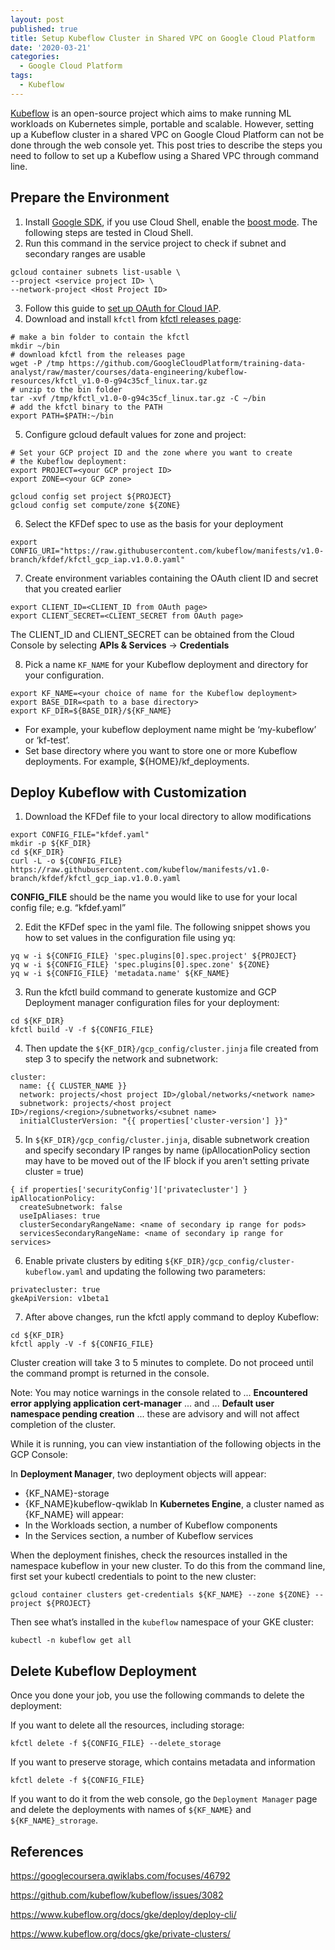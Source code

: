 ```yaml
---
layout: post
published: true
title: Setup Kubeflow Cluster in Shared VPC on Google Cloud Platform
date: '2020-03-21'
categories:
  - Google Cloud Platform
tags:
  - Kubeflow
---
```

[Kubeflow](https://www.kubeflow.org/) is an open-source project which aims to make running ML workloads on Kubernetes simple, portable and scalable. However, setting up a Kubeflow cluster in a shared VPC on Google Cloud Platform can not be done through the web console yet. This post tries to describe the steps you need to follow to set up a Kubeflow using a Shared VPC through command line. 
<!--more-->

## Prepare the Environment
1. Install [Google SDK](https://cloud.google.com/sdk/), if you use Cloud Shell, enable the [boost mode](https://cloud.google.com/shell/docs/features#boost_mode). The following steps are tested in Cloud Shell. 
2. Run this command in the service project to check if subnet and secondary ranges are usable
```
gcloud container subnets list-usable \                 
--project <service project ID> \  
--network-project <Host Project ID>
```
3. Follow this guide to [set up OAuth for Cloud IAP](https://www.kubeflow.org/docs/gke/deploy/oauth-setup/).
4. Download and install `kfctl` from [kfctl releases page](https://github.com/kubeflow/kfctl/releases/tag/v1.0):

```
# make a bin folder to contain the kfctl
mkdir ~/bin
# download kfctl from the releases page
wget -P /tmp https://github.com/GoogleCloudPlatform/training-data-analyst/raw/master/courses/data-engineering/kubeflow-resources/kfctl_v1.0-0-g94c35cf_linux.tar.gz 
# unzip to the bin folder
tar -xvf /tmp/kfctl_v1.0-0-g94c35cf_linux.tar.gz -C ~/bin
# add the kfctl binary to the PATH
export PATH=$PATH:~/bin
```
5. Configure gcloud default values for zone and project:
```
# Set your GCP project ID and the zone where you want to create 
# the Kubeflow deployment:
export PROJECT=<your GCP project ID>
export ZONE=<your GCP zone>

gcloud config set project ${PROJECT}    
gcloud config set compute/zone ${ZONE}
```
6. Select the KFDef spec to use as the basis for your deployment
```
export CONFIG_URI="https://raw.githubusercontent.com/kubeflow/manifests/v1.0-branch/kfdef/kfctl_gcp_iap.v1.0.0.yaml"
```
7. Create environment variables containing the OAuth client ID and secret that you created earlier
```
export CLIENT_ID=<CLIENT_ID from OAuth page>
export CLIENT_SECRET=<CLIENT_SECRET from OAuth page>
```
The CLIENT_ID and CLIENT_SECRET can be obtained from the Cloud Console by selecting **APIs & Services** -> **Credentials**

8. Pick a name `KF_NAME` for your Kubeflow deployment and directory for your configuration.
```
export KF_NAME=<your choice of name for the Kubeflow deployment>
export BASE_DIR=<path to a base directory>
export KF_DIR=${BASE_DIR}/${KF_NAME}
```
* For example, your kubeflow deployment name might be ‘my-kubeflow’ or ‘kf-test’.
* Set base directory where you want to store one or more Kubeflow deployments. For example, ${HOME}/kf_deployments.

## Deploy Kubeflow with Customization

1. Download the KFDef file to your local directory to allow modifications
```
export CONFIG_FILE="kfdef.yaml"
mkdir -p ${KF_DIR}
cd ${KF_DIR}
curl -L -o ${CONFIG_FILE} https://raw.githubusercontent.com/kubeflow/manifests/v1.0-branch/kfdef/kfctl_gcp_iap.v1.0.0.yaml
```
**CONFIG_FILE** should be the name you would like to use for your local config file; e.g. “kfdef.yaml”

2. Edit the KFDef spec in the yaml file. The following snippet shows you how to set values in the configuration file using yq:

```
yq w -i ${CONFIG_FILE} 'spec.plugins[0].spec.project' ${PROJECT}
yq w -i ${CONFIG_FILE} 'spec.plugins[0].spec.zone' ${ZONE}
yq w -i ${CONFIG_FILE} 'metadata.name' ${KF_NAME}
```
3. Run the kfctl build command to generate kustomize and GCP Deployment manager configuration files for your deployment:
```
cd ${KF_DIR}
kfctl build -V -f ${CONFIG_FILE}
```
4. Then update the `${KF_DIR}/gcp_config/cluster.jinja` file created from step 3 to specify the network and subnetwork:
```
cluster:
  name: {{ CLUSTER_NAME }}
  network: projects/<host project ID>/global/networks/<network name>
  subnetwork: projects/<host project ID>/regions/<region>/subnetworks/<subnet name>
  initialClusterVersion: "{{ properties['cluster-version'] }}"
```
5. In `${KF_DIR}/gcp_config/cluster.jinja`, disable subnetwork creation and specify secondary IP ranges by name (ipAllocationPolicy section may have to be moved out of the IF block if you aren't setting private cluster = true)
```jinja
{ if properties['securityConfig']['privatecluster'] }
ipAllocationPolicy:
  createSubnetwork: false
  useIpAliases: true
  clusterSecondaryRangeName: <name of secondary ip range for pods>
  servicesSecondaryRangeName: <name of secondary ip range for services>
```
6. Enable private clusters by editing `${KF_DIR}/gcp_config/cluster-kubeflow.yaml` and updating the following two parameters:
```
privatecluster: true
gkeApiVersion: v1beta1
```
7. After above changes, run the kfctl apply command to deploy Kubeflow:

```
cd ${KF_DIR}
kfctl apply -V -f ${CONFIG_FILE}
```
Cluster creation will take 3 to 5 minutes to complete. Do not proceed until the command prompt is returned in the console.

Note: You may notice warnings in the console related to ... **Encountered error applying application cert-manager** ... and ... **Default user namespace pending creation** ... these are advisory and will not affect completion of the cluster.

While it is running, you can view instantiation of the following objects in the GCP Console:

In **Deployment Manager**, two deployment objects will appear:
* {KF_NAME}-storage
* {KF_NAME}kubeflow-qwiklab
In **Kubernetes Engine**, a cluster named as {KF_NAME} will appear:
* In the Workloads section, a number of Kubeflow components
* In the Services section, a number of Kubeflow services

When the deployment finishes, check the resources installed in the namespace kubeflow in your new cluster. To do this from the command line, first set your kubectl credentials to point to the new cluster:
```
gcloud container clusters get-credentials ${KF_NAME} --zone ${ZONE} --project ${PROJECT}
```
Then see what’s installed in the `kubeflow` namespace of your GKE cluster:
```
kubectl -n kubeflow get all
```

## Delete Kubeflow Deployment
Once you done your job, you use the following commands to delete the deployment:

If you want to delete all the resources, including storage:
```
kfctl delete -f ${CONFIG_FILE} --delete_storage
```

If you want to preserve storage, which contains metadata and information
```
kfctl delete -f ${CONFIG_FILE}
```
If you want to do it from the web console, go the `Deployment Manager` page and delete the deployments with names of `${KF_NAME}` and `${KF_NAME}_strorage`.

## References

https://googlecoursera.qwiklabs.com/focuses/46792

https://github.com/kubeflow/kubeflow/issues/3082

https://www.kubeflow.org/docs/gke/deploy/deploy-cli/

https://www.kubeflow.org/docs/gke/private-clusters/
